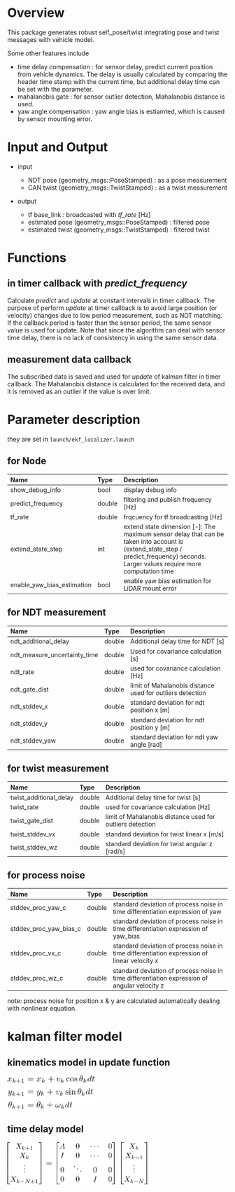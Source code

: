 # Overview
This package generates robust self_pose/twist integrating pose and twist messages with vehicle model.

Some other features include
 - time delay compensation : for sensor delay, predict current position from vehicle dynamics. The delay is usually calculated by comparing the header time stamp with the current time, but additional delay time can be set with the parameter.
 - mahalanobis gate : for sensor outlier detection, Mahalanobis distance is used.
 - yaw angle compensation : yaw angle bias is estiamted, which is caused by sensor mounting error.


# Input and Output
- input
    - NDT pose (geometry_msgs::PoseStamped) : as a pose measurement
    - CAN twist (geometry_msgs::TwistStamped) : as a twist measurement
    
- output
    - tf base_link : broadcasted with *tf_rate* [Hz]
    - estimated pose (geometry_msgs::PoseStamped) : filtered pose
    - estimated twist (geometry_msgs::TwistStamped) : filtered twist


# Functions


## in timer callback with *predict_frequency*
Calculate *predict* and *update* at constant intervals in timer callback. The purpose of perform *update* at timer callback is to avoid large position (or velocity) changes due to low period measurement, such as NDT matching. If the callback period is faster than the sensor period, the same sensor value is used for update. Note that since the algorithm can deal with sensor time delay, there is no lack of consistency in using the same sensor data. 


## measurement data callback

The subscribed data is saved and used for *update* of kalman filter in timer callback. The Mahalanobis distance is calculated for the received data, and it is removed as an outlier if the value is over limit.


# Parameter description

they are set in `launch/ekf_localizer.launch` 


## for Node

|Name|Type|Description|
|:---|:---|:---|
|show_debug_info|bool|display debug info|
|predict_frequency|double|filtering and publish frequency [Hz]|
|tf_rate|double|frqcuency for tf broadcasting [Hz]|
|extend_state_step|int|extend state dimension [-]: The maximum sensor delay that can be taken into account is (extend_state_step / predict_frequency) seconds. Larger values require more computation time |
|enable_yaw_bias_estimation| bool |enable yaw bias estimation for LiDAR mount error|

## for NDT measurement

|Name|Type|Description|
|:---|:---|:---|
|ndt_additional_delay|double|Additional delay time for NDT [s]|
|ndt_measure_uncertainty_time|double|Used for covariance calculation [s]|
|ndt_rate|double|used for covariance calculation [Hz]|
|ndt_gate_dist|double|limit of Mahalanobis distance used for outliers detection|
|ndt_stddev_x|double|standard deviation for ndt position x [m]|
|ndt_stddev_y|double|standard deviation for ndt position y [m]|
|ndt_stddev_yaw|double|standard deviation for ndt yaw angle [rad]|

## for twist measurement
|Name|Type|Description|
|:---|:---|:---|
|twist_additional_delay|double|Additional delay time for twist [s]|
|twist_rate|double|used for covariance calculation [Hz]|
|twist_gate_dist|double|limit of Mahalanobis distance used for outliers detection|
|twist_stddev_vx|double|standard deviation for twist linear x [m/s] |
|twist_stddev_wz|double|standard deviation for twist angular z [rad/s] |

## for process noise
|Name|Type|Description|
|:---|:---|:---|
|stddev_proc_yaw_c|double|standard deviation of process noise in time differentiation expression of yaw |
|stddev_proc_yaw_bias_c|double|standard deviation of process noise in time differentiation expression of yaw_bias|
|stddev_proc_vx_c|double|standard deviation of process noise in time differentiation expression of linear velocity x|
|stddev_proc_wz_c|double|standard deviation of process noise in time differentiation expression of angular velocity z|

note: process noise for position x & y are calculated automatically dealing with nonlinear equation.

# kalman filter model

## kinematics model in update function
<img src="./fig/kinematics_model_eq.png" width="200">

## time delay model
<img src="./fig/delay_model_eq.png" width="320">

